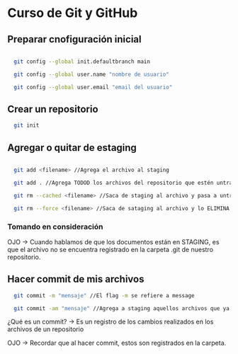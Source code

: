 # Curso de Git y GitHub

## Preparar cnofiguración inicial

```bash

  git config --global init.defaultbranch main

  git config --global user.name "nombre de usuario"

  git config --global user.email "email del usuario"

```

## Crear un repositorio

```bash
  git init
```

## Agregar o quitar de estaging

```bash

  git add <filename> //Agrega el archivo al staging

  git add . //Agrega TODOD los archivos del repositorio que estén untracked a staging

  git rm --cached <filename> //Saca de staging al archivo y pasa a untracked

  git rm --force <filename> //Saca de sataging al archivo y lo ELIMINA

```

### Tomando en consideración

OJO -> Cuando hablamos de que los documentos están en STAGING, es que el archivo no se encuentra registrado en la carpeta .git de nuestro repositorio.

## Hacer commit de mis archivos

```bash
  git commit -m "mensaje" //El flag -m se refiere a message

  git commit -am "mensaje" //Agrega a staging aquellos archivos que ya estaban creados y se les hicieron cambios. Sin embargo, no agregan archivos recién creados a staging, se debe usar "git add"
```

¿Qué es un commit? -> Es un registro de los cambios realizados en los archivos de un repositorio

OJO -> Recordar que al hacer commit, estos son registrados en la carpeta.